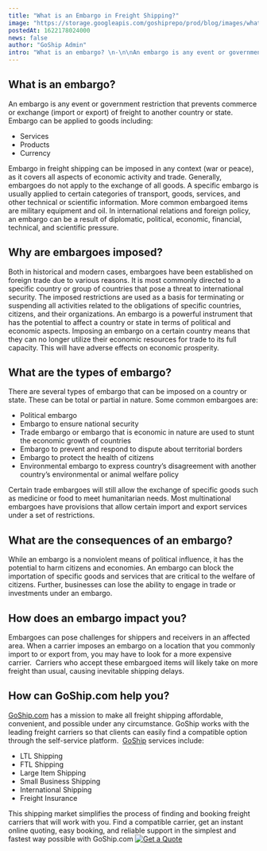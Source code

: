 ```yaml
---
title: "What is an Embargo in Freight Shipping?"
image: "https://storage.googleapis.com/goshiprepo/prod/blog/images/what-is-an-embargo-in-freight-shipping.jpg"
postedAt: 1622178024000
news: false
author: "GoShip Admin"
intro: "What is an embargo? \n-\n\nAn embargo is any event or government restriction that prevents commerce or exchange (import or export) of freight to another country or state.  Embargo can be applied to goods including: \n-Services \n-Products \n-Currency \nEmbargo in freight shipping can be imposed in any context (war or peace), as it covers all aspects of economic activity and trade. Generally, embargoes do not apply to the exchange of all goods. A specific embargo is usually applied to certain categories of transpor"
---
```

What is an embargo? 
--------------------

An embargo is any event or government restriction that prevents commerce or exchange (import or export) of freight to another country or state.  Embargo can be applied to goods including:

*   Services
*   Products
*   Currency

Embargo in freight shipping can be imposed in any context (war or peace), as it covers all aspects of economic activity and trade. Generally, embargoes do not apply to the exchange of all goods. A specific embargo is usually applied to certain categories of transport, goods, services, and other technical or scientific information. More common embargoed items are military equipment and oil. In international relations and foreign policy, an embargo can be a result of diplomatic, political, economic, financial, technical, and scientific pressure.

Why are embargoes imposed? 
---------------------------

Both in historical and modern cases, embargoes have been established on foreign trade due to various reasons. It is most commonly directed to a specific country or group of countries that pose a threat to international security. The imposed restrictions are used as a basis for terminating or suspending all activities related to the obligations of specific countries, citizens, and their organizations. An embargo is a powerful instrument that has the potential to affect a country or state in terms of political and economic aspects. Imposing an embargo on a certain country means that they can no longer utilize their economic resources for trade to its full capacity. This will have adverse effects on economic prosperity.

What are the types of embargo? 
-------------------------------

There are several types of embargo that can be imposed on a country or state. These can be total or partial in nature. Some common embargoes are:

*   Political embargo 
*   Embargo to ensure national security
*   Trade embargo or embargo that is economic in nature are used to stunt the economic growth of countries
*   Embargo to prevent and respond to dispute about territorial borders
*   Embargo to protect the health of citizens
*   Environmental embargo to express country’s disagreement with another country’s environmental or animal welfare policy

Certain trade embargoes will still allow the exchange of specific goods such as medicine or food to meet humanitarian needs. Most multinational embargoes have provisions that allow certain import and export services under a set of restrictions.

What are the consequences of an embargo?
----------------------------------------

While an embargo is a nonviolent means of political influence, it has the potential to harm citizens and economies. An embargo can block the importation of specific goods and services that are critical to the welfare of citizens. Further, businesses can lose the ability to engage in trade or investments under an embargo.

How does an embargo impact you?
-------------------------------

Embargoes can pose challenges for shippers and receivers in an affected area. When a carrier imposes an embargo on a location that you commonly import to or export from, you may have to look for a more expensive carrier.  Carriers who accept these embargoed items will likely take on more freight than usual, causing inevitable shipping delays. 

How can GoShip.com help you?
----------------------------

[GoShip.com](https://www.goship.com/) has a mission to make all freight shipping affordable, convenient, and possible under any circumstance. GoShip works with the leading freight carriers so that clients can easily find a compatible option through the self-service platform.  [GoShip](https://www.goship.com/) services include:

*   LTL Shipping
*   FTL Shipping
*   Large Item Shipping
*   Small Business Shipping
*   International Shipping
*   Freight Insurance

This shipping market simplifies the process of finding and booking freight carriers that will work with you. Find a compatible carrier, get an instant online quoting, easy booking, and reliable support in the simplest and fastest way possible with GoShip.com [![Get a Quote](https://www.goship.com/wp-content/uploads/2021/02/1ace89b4-fe28-40ff-a2a7-4cddc60fc9ec.png)](https://www.goship.com/)
